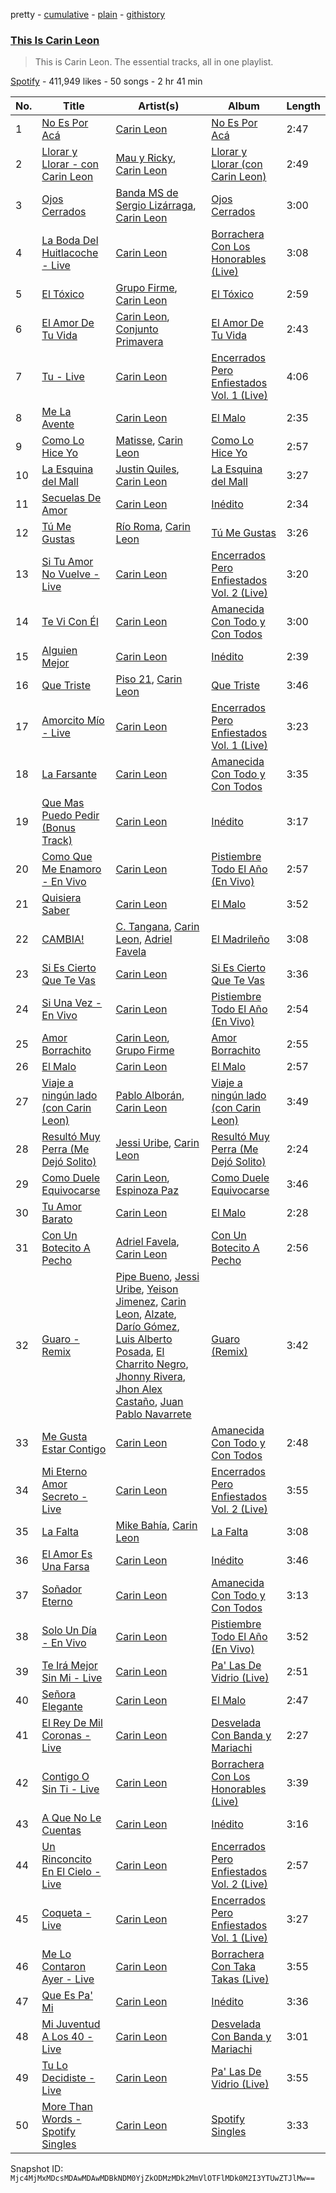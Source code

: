 pretty - [cumulative](/playlists/cumulative/37i9dQZF1DZ06evO3B9t7y.md) - [plain](/playlists/plain/37i9dQZF1DZ06evO3B9t7y) - [githistory](https://github.githistory.xyz/mackorone/spotify-playlist-archive/blob/main/playlists/plain/37i9dQZF1DZ06evO3B9t7y)

### [This Is Carin Leon](https://open.spotify.com/playlist/37i9dQZF1DZ06evO3B9t7y)

> This is Carin Leon\. The essential tracks, all in one playlist.

[Spotify](https://open.spotify.com/user/spotify) - 411,949 likes - 50 songs - 2 hr 41 min

| No. | Title | Artist(s) | Album | Length |
|---|---|---|---|---|
| 1 | [No Es Por Acá](https://open.spotify.com/track/3bvJftZKZe5QKz433NczyV) | [Carin Leon](https://open.spotify.com/artist/66ihevNkSYNzRAl44dx6jJ) | [No Es Por Acá](https://open.spotify.com/album/452R0kJudc73I2N1hxhL7k) | 2:47 |
| 2 | [Llorar y Llorar \- con Carin Leon](https://open.spotify.com/track/4YF13O2n16dcTyGgVmiGvN) | [Mau y Ricky](https://open.spotify.com/artist/2wkoKEfS6dXwThbyTnZWFU), [Carin Leon](https://open.spotify.com/artist/66ihevNkSYNzRAl44dx6jJ) | [Llorar y Llorar \(con Carin Leon\)](https://open.spotify.com/album/3FytBDr6KeYhwstN8yanrn) | 2:49 |
| 3 | [Ojos Cerrados](https://open.spotify.com/track/4OVpyR6yhYyVoRj9D7CERz) | [Banda MS de Sergio Lizárraga](https://open.spotify.com/artist/2C6i0I5RiGzDKN9IAF8reh), [Carin Leon](https://open.spotify.com/artist/66ihevNkSYNzRAl44dx6jJ) | [Ojos Cerrados](https://open.spotify.com/album/0bmO2mhykyBDs7jt1ftQe0) | 3:00 |
| 4 | [La Boda Del Huitlacoche \- Live](https://open.spotify.com/track/1Tcm4Qi0lbzXofH11MIzJs) | [Carin Leon](https://open.spotify.com/artist/66ihevNkSYNzRAl44dx6jJ) | [Borrachera Con Los Honorables \(Live\)](https://open.spotify.com/album/6dvpGPwp36h1DYPUbp2dmv) | 3:08 |
| 5 | [El Tóxico](https://open.spotify.com/track/7E9GeFGfjXw9LAI4ay6rsw) | [Grupo Firme](https://open.spotify.com/artist/1dKdetem2xEmjgvyymzytS), [Carin Leon](https://open.spotify.com/artist/66ihevNkSYNzRAl44dx6jJ) | [El Tóxico](https://open.spotify.com/album/0FbcuKOFPTtZgqAucm31iG) | 2:59 |
| 6 | [El Amor De Tu Vida](https://open.spotify.com/track/5HpXH64cSBNu26yhw3vK37) | [Carin Leon](https://open.spotify.com/artist/66ihevNkSYNzRAl44dx6jJ), [Conjunto Primavera](https://open.spotify.com/artist/3nFB4eMP5gdqee2eQb8nZb) | [El Amor De Tu Vida](https://open.spotify.com/album/0TkiwzRoKzV332NLyvnKjJ) | 2:43 |
| 7 | [Tu \- Live](https://open.spotify.com/track/64xuDtR4TKUI8JAeZoqndu) | [Carin Leon](https://open.spotify.com/artist/66ihevNkSYNzRAl44dx6jJ) | [Encerrados Pero Enfiestados Vol\. 1 \(Live\)](https://open.spotify.com/album/3EznPHQJtIYF3OH2gFUt9K) | 4:06 |
| 8 | [Me La Avente](https://open.spotify.com/track/3ahvKiNH7l6EpnTnzkZpG1) | [Carin Leon](https://open.spotify.com/artist/66ihevNkSYNzRAl44dx6jJ) | [El Malo](https://open.spotify.com/album/4fvBzXczcpD346IFgtWnaI) | 2:35 |
| 9 | [Como Lo Hice Yo](https://open.spotify.com/track/64JzNzcoSZOh3RWeoghVfk) | [Matisse](https://open.spotify.com/artist/77aLk6J8ofnVxa1eXK9jiU), [Carin Leon](https://open.spotify.com/artist/66ihevNkSYNzRAl44dx6jJ) | [Como Lo Hice Yo](https://open.spotify.com/album/1MuEscvBJb4mFRS2wdffug) | 2:57 |
| 10 | [La Esquina del Mall](https://open.spotify.com/track/3WtymOJb6mGqTzU9wlRzck) | [Justin Quiles](https://open.spotify.com/artist/14zUHaJZo1mnYtn6IBRaRP), [Carin Leon](https://open.spotify.com/artist/66ihevNkSYNzRAl44dx6jJ) | [La Esquina del Mall](https://open.spotify.com/album/6TJiIMlNiG56NiToULGmF8) | 3:27 |
| 11 | [Secuelas De Amor](https://open.spotify.com/track/0F0vbaAjqfjK1kKH9Wyymn) | [Carin Leon](https://open.spotify.com/artist/66ihevNkSYNzRAl44dx6jJ) | [Inédito](https://open.spotify.com/album/0GjbNjkZ7Bp8rvzU6y8L4w) | 2:34 |
| 12 | [Tú Me Gustas](https://open.spotify.com/track/30TZy1etY3FAGBDGS58hRj) | [Río Roma](https://open.spotify.com/artist/2O3v9rCTzLhPFaGaAVgZLt), [Carin Leon](https://open.spotify.com/artist/66ihevNkSYNzRAl44dx6jJ) | [Tú Me Gustas](https://open.spotify.com/album/7tUvz3LUmXYRCZX8lUPTrC) | 3:26 |
| 13 | [Si Tu Amor No Vuelve \- Live](https://open.spotify.com/track/6xnjB5xkhzYzyrtsUAHHWJ) | [Carin Leon](https://open.spotify.com/artist/66ihevNkSYNzRAl44dx6jJ) | [Encerrados Pero Enfiestados Vol\. 2 \(Live\)](https://open.spotify.com/album/6vmqaUcI0dX1l7GE8FsACa) | 3:20 |
| 14 | [Te Vi Con Él](https://open.spotify.com/track/3zK8zUmJzPAF4x1AtkxIcR) | [Carin Leon](https://open.spotify.com/artist/66ihevNkSYNzRAl44dx6jJ) | [Amanecida Con Todo y Con Todos](https://open.spotify.com/album/21EdAKCODBRv3OSIEHSYUa) | 3:00 |
| 15 | [Alguien Mejor](https://open.spotify.com/track/5RG533H96YnaDKsp0aj2IL) | [Carin Leon](https://open.spotify.com/artist/66ihevNkSYNzRAl44dx6jJ) | [Inédito](https://open.spotify.com/album/0GjbNjkZ7Bp8rvzU6y8L4w) | 2:39 |
| 16 | [Que Triste](https://open.spotify.com/track/0smvBTED0Px0rqPf3tobpt) | [Piso 21](https://open.spotify.com/artist/4bw2Am3p9ji3mYsXNXtQcd), [Carin Leon](https://open.spotify.com/artist/66ihevNkSYNzRAl44dx6jJ) | [Que Triste](https://open.spotify.com/album/36RNXuLE0BmLqqS36VDpWF) | 3:46 |
| 17 | [Amorcito Mío \- Live](https://open.spotify.com/track/0iOZvZee49EgTNJEBm1VbC) | [Carin Leon](https://open.spotify.com/artist/66ihevNkSYNzRAl44dx6jJ) | [Encerrados Pero Enfiestados Vol\. 1 \(Live\)](https://open.spotify.com/album/3EznPHQJtIYF3OH2gFUt9K) | 3:23 |
| 18 | [La Farsante](https://open.spotify.com/track/4oudemVp2TYfCxL56Go6lk) | [Carin Leon](https://open.spotify.com/artist/66ihevNkSYNzRAl44dx6jJ) | [Amanecida Con Todo y Con Todos](https://open.spotify.com/album/21EdAKCODBRv3OSIEHSYUa) | 3:35 |
| 19 | [Que Mas Puedo Pedir \(Bonus Track\)](https://open.spotify.com/track/3Y1Xr5Hfie9SDXPxIHSgbz) | [Carin Leon](https://open.spotify.com/artist/66ihevNkSYNzRAl44dx6jJ) | [Inédito](https://open.spotify.com/album/0GjbNjkZ7Bp8rvzU6y8L4w) | 3:17 |
| 20 | [Como Que Me Enamoro \- En Vivo](https://open.spotify.com/track/7IZ738mnMnhVhxzn8m06qn) | [Carin Leon](https://open.spotify.com/artist/66ihevNkSYNzRAl44dx6jJ) | [Pistiembre Todo El Año \(En Vivo\)](https://open.spotify.com/album/4Q7M6FhTy0WhQcqHr8uIQt) | 2:57 |
| 21 | [Quisiera Saber](https://open.spotify.com/track/4diIDbBQpsEQUiOt42VkGB) | [Carin Leon](https://open.spotify.com/artist/66ihevNkSYNzRAl44dx6jJ) | [El Malo](https://open.spotify.com/album/4fvBzXczcpD346IFgtWnaI) | 3:52 |
| 22 | [CAMBIA!](https://open.spotify.com/track/5cNJO43VKHxD0XGbkhboZu) | [C\. Tangana](https://open.spotify.com/artist/5TYxZTjIPqKM8K8NuP9woO), [Carin Leon](https://open.spotify.com/artist/66ihevNkSYNzRAl44dx6jJ), [Adriel Favela](https://open.spotify.com/artist/0PrhwIWbqYFYyY2ZrkIWgI) | [El Madrileño](https://open.spotify.com/album/52QyC9nSbgtHFXyQRHsXJ9) | 3:08 |
| 23 | [Si Es Cierto Que Te Vas](https://open.spotify.com/track/5ilf0RHAnRF5miyE9ad8O7) | [Carin Leon](https://open.spotify.com/artist/66ihevNkSYNzRAl44dx6jJ) | [Si Es Cierto Que Te Vas](https://open.spotify.com/album/2gHy7XdAt8pUrtB2mWq2f3) | 3:36 |
| 24 | [Si Una Vez \- En Vivo](https://open.spotify.com/track/2wdYohLJjdHt6jZASIGZuC) | [Carin Leon](https://open.spotify.com/artist/66ihevNkSYNzRAl44dx6jJ) | [Pistiembre Todo El Año \(En Vivo\)](https://open.spotify.com/album/4Q7M6FhTy0WhQcqHr8uIQt) | 2:54 |
| 25 | [Amor Borrachito](https://open.spotify.com/track/2yzM8Nq2ykj03M6OGhgLTW) | [Carin Leon](https://open.spotify.com/artist/66ihevNkSYNzRAl44dx6jJ), [Grupo Firme](https://open.spotify.com/artist/1dKdetem2xEmjgvyymzytS) | [Amor Borrachito](https://open.spotify.com/album/4V7LGD03uKHxCJrIy6gjOK) | 2:55 |
| 26 | [El Malo](https://open.spotify.com/track/6mLX6uVPp6uLlBVim1rR82) | [Carin Leon](https://open.spotify.com/artist/66ihevNkSYNzRAl44dx6jJ) | [El Malo](https://open.spotify.com/album/4fvBzXczcpD346IFgtWnaI) | 2:57 |
| 27 | [Viaje a ningún lado \(con Carin Leon\)](https://open.spotify.com/track/2MqQtML6652d7oIgrdumKH) | [Pablo Alborán](https://open.spotify.com/artist/5M9Bb4adKAgrOFOhc05Y50), [Carin Leon](https://open.spotify.com/artist/66ihevNkSYNzRAl44dx6jJ) | [Viaje a ningún lado \(con Carin Leon\)](https://open.spotify.com/album/1zsGPMjwq2tK1reGSPhmZ4) | 3:49 |
| 28 | [Resultó Muy Perra \(Me Dejó Solito\)](https://open.spotify.com/track/0JfDDmD5vuNYpwQj4FCxdj) | [Jessi Uribe](https://open.spotify.com/artist/3SN7I8KV2qBwTCZ4aNDcbS), [Carin Leon](https://open.spotify.com/artist/66ihevNkSYNzRAl44dx6jJ) | [Resultó Muy Perra \(Me Dejó Solito\)](https://open.spotify.com/album/2VKqdkvlANFAc3AhrYFeyj) | 2:24 |
| 29 | [Como Duele Equivocarse](https://open.spotify.com/track/01Bb7kIu9BRyWE0G5A7AmI) | [Carin Leon](https://open.spotify.com/artist/66ihevNkSYNzRAl44dx6jJ), [Espinoza Paz](https://open.spotify.com/artist/01rgao9OzfBm2BOHWJpi1Y) | [Como Duele Equivocarse](https://open.spotify.com/album/7uPgz1Q8wMcX95PwxUH3tU) | 3:46 |
| 30 | [Tu Amor Barato](https://open.spotify.com/track/6mRzRxiSCC1Nt7NIZpn3SV) | [Carin Leon](https://open.spotify.com/artist/66ihevNkSYNzRAl44dx6jJ) | [El Malo](https://open.spotify.com/album/4fvBzXczcpD346IFgtWnaI) | 2:28 |
| 31 | [Con Un Botecito A Pecho](https://open.spotify.com/track/1IqbC17XpPQ80i5gPAFnp1) | [Adriel Favela](https://open.spotify.com/artist/0PrhwIWbqYFYyY2ZrkIWgI), [Carin Leon](https://open.spotify.com/artist/66ihevNkSYNzRAl44dx6jJ) | [Con Un Botecito A Pecho](https://open.spotify.com/album/1Vm0rnopJSpZ7g5W41ca8k) | 2:56 |
| 32 | [Guaro \- Remix](https://open.spotify.com/track/3PmqejsYxlhII2zo7zXtQ8) | [Pipe Bueno](https://open.spotify.com/artist/4RXxwBtdt6k1YNyyAyiOng), [Jessi Uribe](https://open.spotify.com/artist/3SN7I8KV2qBwTCZ4aNDcbS), [Yeison Jimenez](https://open.spotify.com/artist/3SEztK9fNxg81qZ8qETGNT), [Carin Leon](https://open.spotify.com/artist/66ihevNkSYNzRAl44dx6jJ), [Alzate](https://open.spotify.com/artist/682qzOnGxexrwH41Cy51Hu), [Darío Gómez](https://open.spotify.com/artist/3JCyEziWwDZksR1WY8EckM), [Luis Alberto Posada](https://open.spotify.com/artist/70OAdYggwWl6EApsgp1jNX), [El Charrito Negro](https://open.spotify.com/artist/4e8vIrZBkqRocfY0TrT0s6), [Jhonny Rivera](https://open.spotify.com/artist/5TDSNRe3rVLJhxjIhxfcUx), [Jhon Alex Castaño](https://open.spotify.com/artist/5pbzj8JGUpUCMHESd1yHFv), [Juan Pablo Navarrete](https://open.spotify.com/artist/66NK6pGuyDgVYsrx1ZRGEi) | [Guaro \(Remix\)](https://open.spotify.com/album/68DJWrVtz96h4wibetOKzS) | 3:42 |
| 33 | [Me Gusta Estar Contigo](https://open.spotify.com/track/4MWma3oh4U6javb4kGF1jx) | [Carin Leon](https://open.spotify.com/artist/66ihevNkSYNzRAl44dx6jJ) | [Amanecida Con Todo y Con Todos](https://open.spotify.com/album/21EdAKCODBRv3OSIEHSYUa) | 2:48 |
| 34 | [Mi Eterno Amor Secreto \- Live](https://open.spotify.com/track/5Ipirnomv7UvSnOuH6Df6v) | [Carin Leon](https://open.spotify.com/artist/66ihevNkSYNzRAl44dx6jJ) | [Encerrados Pero Enfiestados Vol\. 2 \(Live\)](https://open.spotify.com/album/6vmqaUcI0dX1l7GE8FsACa) | 3:55 |
| 35 | [La Falta](https://open.spotify.com/track/7Ex9Z4MqgbHNiwQJHnXj0R) | [Mike Bahía](https://open.spotify.com/artist/1phfTBIocBW3UwqcYjaEN6), [Carin Leon](https://open.spotify.com/artist/66ihevNkSYNzRAl44dx6jJ) | [La Falta](https://open.spotify.com/album/6ZEqDHzgAxGE7ZHOk75ZuX) | 3:08 |
| 36 | [El Amor Es Una Farsa](https://open.spotify.com/track/5fnuU0HMY9ueNeNyKn5dDh) | [Carin Leon](https://open.spotify.com/artist/66ihevNkSYNzRAl44dx6jJ) | [Inédito](https://open.spotify.com/album/0GjbNjkZ7Bp8rvzU6y8L4w) | 3:46 |
| 37 | [Soñador Eterno](https://open.spotify.com/track/3mPcFoFfDb5r6WkbIFQKqa) | [Carin Leon](https://open.spotify.com/artist/66ihevNkSYNzRAl44dx6jJ) | [Amanecida Con Todo y Con Todos](https://open.spotify.com/album/21EdAKCODBRv3OSIEHSYUa) | 3:13 |
| 38 | [Solo Un Día \- En Vivo](https://open.spotify.com/track/2VZ4vDpWOszIVHzM6iLbmU) | [Carin Leon](https://open.spotify.com/artist/66ihevNkSYNzRAl44dx6jJ) | [Pistiembre Todo El Año \(En Vivo\)](https://open.spotify.com/album/4Q7M6FhTy0WhQcqHr8uIQt) | 3:52 |
| 39 | [Te Irá Mejor Sin Mi \- Live](https://open.spotify.com/track/2fxqVHqwGWYDofPNa8iXlc) | [Carin Leon](https://open.spotify.com/artist/66ihevNkSYNzRAl44dx6jJ) | [Pa' Las De Vidrio \(Live\)](https://open.spotify.com/album/7InJQUmbBBEUqDZZMMJ4C8) | 2:51 |
| 40 | [Señora Elegante](https://open.spotify.com/track/5u8rAoGTVaXBhwn6FZARPQ) | [Carin Leon](https://open.spotify.com/artist/66ihevNkSYNzRAl44dx6jJ) | [El Malo](https://open.spotify.com/album/4fvBzXczcpD346IFgtWnaI) | 2:47 |
| 41 | [El Rey De Mil Coronas \- Live](https://open.spotify.com/track/1c0i26VMuRPQotPKBDfnzd) | [Carin Leon](https://open.spotify.com/artist/66ihevNkSYNzRAl44dx6jJ) | [Desvelada Con Banda y Mariachi](https://open.spotify.com/album/4XbELhyxUc6LUWu3sewRnf) | 2:27 |
| 42 | [Contigo O Sin Ti \- Live](https://open.spotify.com/track/2kc7Pt2nFRPCEvFB2WR7l0) | [Carin Leon](https://open.spotify.com/artist/66ihevNkSYNzRAl44dx6jJ) | [Borrachera Con Los Honorables \(Live\)](https://open.spotify.com/album/6dvpGPwp36h1DYPUbp2dmv) | 3:39 |
| 43 | [A Que No Le Cuentas](https://open.spotify.com/track/2OQj9FH7qhrwWOYlJFp4Rf) | [Carin Leon](https://open.spotify.com/artist/66ihevNkSYNzRAl44dx6jJ) | [Inédito](https://open.spotify.com/album/0GjbNjkZ7Bp8rvzU6y8L4w) | 3:16 |
| 44 | [Un Rinconcito En El Cielo \- Live](https://open.spotify.com/track/18RdaUB0nsdWCS5GadRumO) | [Carin Leon](https://open.spotify.com/artist/66ihevNkSYNzRAl44dx6jJ) | [Encerrados Pero Enfiestados Vol\. 2 \(Live\)](https://open.spotify.com/album/6vmqaUcI0dX1l7GE8FsACa) | 2:57 |
| 45 | [Coqueta \- Live](https://open.spotify.com/track/59UYyOnT5xZKVOaTZ6KdJ8) | [Carin Leon](https://open.spotify.com/artist/66ihevNkSYNzRAl44dx6jJ) | [Encerrados Pero Enfiestados Vol\. 1 \(Live\)](https://open.spotify.com/album/3EznPHQJtIYF3OH2gFUt9K) | 3:27 |
| 46 | [Me Lo Contaron Ayer \- Live](https://open.spotify.com/track/2CLoq0TB9BwQh5pUmjYGn9) | [Carin Leon](https://open.spotify.com/artist/66ihevNkSYNzRAl44dx6jJ) | [Borrachera Con Taka Takas \(Live\)](https://open.spotify.com/album/7kI1nsKpN9VMjfuBRL69Wd) | 3:55 |
| 47 | [Que Es Pa' Mi](https://open.spotify.com/track/2HdkLQkwXWT6yyZJYySAPf) | [Carin Leon](https://open.spotify.com/artist/66ihevNkSYNzRAl44dx6jJ) | [Inédito](https://open.spotify.com/album/0GjbNjkZ7Bp8rvzU6y8L4w) | 3:36 |
| 48 | [Mi Juventud A Los 40 \- Live](https://open.spotify.com/track/11JXlw8095b1ruXKvhslHf) | [Carin Leon](https://open.spotify.com/artist/66ihevNkSYNzRAl44dx6jJ) | [Desvelada Con Banda y Mariachi](https://open.spotify.com/album/4XbELhyxUc6LUWu3sewRnf) | 3:01 |
| 49 | [Tu Lo Decidiste \- Live](https://open.spotify.com/track/03wFSF2wINNP5tFsyUf4ur) | [Carin Leon](https://open.spotify.com/artist/66ihevNkSYNzRAl44dx6jJ) | [Pa' Las De Vidrio \(Live\)](https://open.spotify.com/album/7InJQUmbBBEUqDZZMMJ4C8) | 3:55 |
| 50 | [More Than Words \- Spotify Singles](https://open.spotify.com/track/6OOTtXpBTXSJYCgKf6zjae) | [Carin Leon](https://open.spotify.com/artist/66ihevNkSYNzRAl44dx6jJ) | [Spotify Singles](https://open.spotify.com/album/0lVcgikFRVzcHtmNCZfgT1) | 3:33 |

Snapshot ID: `Mjc4MjMxMDcsMDAwMDAwMDBkNDM0YjZkODMzMDk2MmVlOTFlMDk0M2I3YTUwZTJlMw==`
